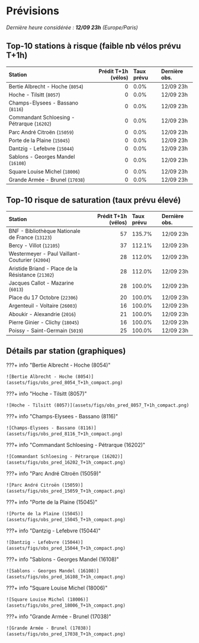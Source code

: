 # Prévisions

*Dernière heure considérée : **12/09 23h** (Europe/Paris)*

## Top-10 stations à risque (faible nb vélos prévu T+1h)

| Station                                     |   Prédit T+1h (vélos) | Taux prévu   | Dernière obs.   |
|:--------------------------------------------|----------------------:|:-------------|:----------------|
| Bertie Albrecht - Hoche (`8054`)            |                     0 | 0.0%         | 12/09 23h       |
| Hoche - Tilsitt (`8057`)                    |                     0 | 0.0%         | 12/09 23h       |
| Champs-Elysees - Bassano (`8116`)           |                     0 | 0.0%         | 12/09 23h       |
| Commandant Schloesing - Pétrarque (`16202`) |                     0 | 0.0%         | 12/09 23h       |
| Parc André Citroën (`15059`)                |                     0 | 0.0%         | 12/09 23h       |
| Porte de la Plaine (`15045`)                |                     0 | 0.0%         | 12/09 23h       |
| Dantzig - Lefebvre (`15044`)                |                     0 | 0.0%         | 12/09 23h       |
| Sablons - Georges Mandel (`16108`)          |                     0 | 0.0%         | 12/09 23h       |
| Square Louise Michel (`18006`)              |                     0 | 0.0%         | 12/09 23h       |
| Grande Armée - Brunel (`17038`)             |                     0 | 0.0%         | 12/09 23h       |

## Top-10 risque de saturation (taux prévu élevé)

| Station                                            |   Prédit T+1h (vélos) | Taux prévu   | Dernière obs.   |
|:---------------------------------------------------|----------------------:|:-------------|:----------------|
| BNF - Bibliothèque Nationale de France (`13123`)   |                    57 | 135.7%       | 12/09 23h       |
| Bercy - Villot (`12105`)                           |                    37 | 112.1%       | 12/09 23h       |
| Westermeyer - Paul Vaillant-Couturier (`42004`)    |                    28 | 112.0%       | 12/09 23h       |
| Aristide Briand - Place de la Résistance (`21302`) |                    28 | 112.0%       | 12/09 23h       |
| Jacques Callot - Mazarine (`6013`)                 |                    28 | 100.0%       | 12/09 23h       |
| Place du 17 Octobre (`22306`)                      |                    20 | 100.0%       | 12/09 23h       |
| Argenteuil - Voltaire (`26003`)                    |                    16 | 100.0%       | 12/09 23h       |
| Aboukir - Alexandrie (`2016`)                      |                    21 | 100.0%       | 12/09 23h       |
| Pierre Ginier - Clichy (`18045`)                   |                    16 | 100.0%       | 12/09 23h       |
| Poissy - Saint-Germain (`5019`)                    |                    25 | 100.0%       | 12/09 23h       |

## Détails par station (graphiques)

???+ info "Bertie Albrecht - Hoche (8054)"

    ![Bertie Albrecht - Hoche (8054)](assets/figs/obs_pred_8054_T+1h_compact.png)

???+ info "Hoche - Tilsitt (8057)"

    ![Hoche - Tilsitt (8057)](assets/figs/obs_pred_8057_T+1h_compact.png)

???+ info "Champs-Elysees - Bassano (8116)"

    ![Champs-Elysees - Bassano (8116)](assets/figs/obs_pred_8116_T+1h_compact.png)

???+ info "Commandant Schloesing - Pétrarque (16202)"

    ![Commandant Schloesing - Pétrarque (16202)](assets/figs/obs_pred_16202_T+1h_compact.png)

???+ info "Parc André Citroën (15059)"

    ![Parc André Citroën (15059)](assets/figs/obs_pred_15059_T+1h_compact.png)

???+ info "Porte de la Plaine (15045)"

    ![Porte de la Plaine (15045)](assets/figs/obs_pred_15045_T+1h_compact.png)

???+ info "Dantzig - Lefebvre (15044)"

    ![Dantzig - Lefebvre (15044)](assets/figs/obs_pred_15044_T+1h_compact.png)

???+ info "Sablons - Georges Mandel (16108)"

    ![Sablons - Georges Mandel (16108)](assets/figs/obs_pred_16108_T+1h_compact.png)

???+ info "Square Louise Michel (18006)"

    ![Square Louise Michel (18006)](assets/figs/obs_pred_18006_T+1h_compact.png)

???+ info "Grande Armée - Brunel (17038)"

    ![Grande Armée - Brunel (17038)](assets/figs/obs_pred_17038_T+1h_compact.png)

